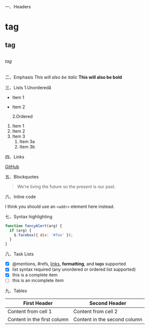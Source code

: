 一、Headers

# <h1> tag

## <h2> tag

###### <h6> tag

二、Emphasis
_This will also be italic_
**This will also be bold**

三、Lists
1.Unorderedå

* Item 1
* Item 2

  2.Ordered 

1. Item 1
1. Item 2
1. Item 3
   1. Item 3a
   1. Item 3b

四、Links

[GitHub](http://github.com)

五、Blockquotes

> We're living the future so
> the present is our past.

六、Inline code

I think you should use an
`<addr>` element here instead.

七、Syntax highlighting

```javascript
function fancyAlert(arg) {
  if (arg) {
    $.facebox({ div: '#foo' });
  }
}
```

八、Task Lists

* [x] @mentions, #refs, [links](), **formatting**, and <del>tags</del> supported
* [x] list syntax required (any unordered or ordered list supported)
* [x] this is a complete item
* [ ] this is an incomplete item

九、Tables

| First Header                | Second Header                |
| --------------------------- | ---------------------------- |
| Content from cell 1         | Content from cell 2          |
| Content in the first column | Content in the second column |
